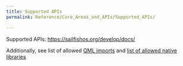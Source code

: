 ```yaml
---
title: Supported APIs
permalink: Reference/Core_Areas_and_APIs/Supported_APIs/

---
```


Supported APIs: <https://sailfishos.org/develop/docs/>

Additionally, see list of allowed [QML
imports](https://github.com/sailfish-sdk/sdk-harbour-rpmvalidator/blob/harbour-qa/allowed_qmlimports.conf)
and [list of allowed native
libraries](https://github.com/sailfish-sdk/sdk-harbour-rpmvalidator/blob/harbour-qa/allowed_libraries.conf)

